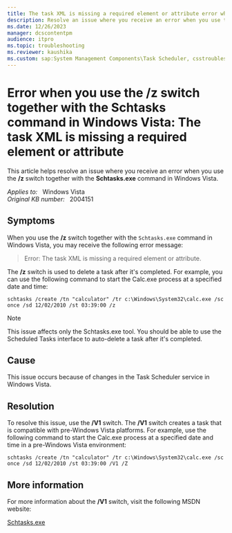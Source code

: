 ```yaml
---
title: The task XML is missing a required element or attribute error when you use the /z switch together with the Schtasks command in Windows Vista
description: Resolve an issue where you receive an error when you use the /z switch together with the Schtasks.exe command in Windows Vista.
ms.date: 12/26/2023
manager: dcscontentpm
audience: itpro
ms.topic: troubleshooting
ms.reviewer: kaushika
ms.custom: sap:System Management Components\Task Scheduler, csstroubleshoot
---
```

# Error when you use the /z switch together with the Schtasks command in Windows Vista: The task XML is missing a required element or attribute

This article helps resolve an issue where you receive an error when you use the **/z** switch together with the **Schtasks.exe** command in Windows Vista.

_Applies to:_ &nbsp; Windows Vista  
_Original KB number:_ &nbsp; 2004151

## Symptoms

When you use the **/z** switch together with the `Schtasks.exe` command in Windows Vista, you may receive the following error message:

> Error: The task XML is missing a required element or attribute.

The **/z** switch is used to delete a task after it's completed. For example, you can use the following command to start the Calc.exe process at a specified date and time:

```console
schtasks /create /tn "calculator" /tr c:\Windows\System32\calc.exe /sc once /sd 12/02/2010 /st 03:39:00 /z  
```

> [!Note]
> This issue affects only the Schtasks.exe tool. You should be able to use the Scheduled Tasks interface to auto-delete a task after it's completed.

## Cause

This issue occurs because of changes in the Task Scheduler service in Windows Vista.

## Resolution

To resolve this issue, use the **/V1** switch. The **/V1** switch creates a task that is compatible with pre-Windows Vista platforms. For example, use the following command to start the Calc.exe process at a specified date and time in a pre-Windows Vista environment:

```console
schtasks /create /tn "calculator" /tr c:\Windows\System32\calc.exe /sc once /sd 12/02/2010 /st 03:39:00 /V1 /Z
```

## More information

For more information about the **/V1** switch, visit the following MSDN website:

[Schtasks.exe](/windows/win32/taskschd/schtasks)
